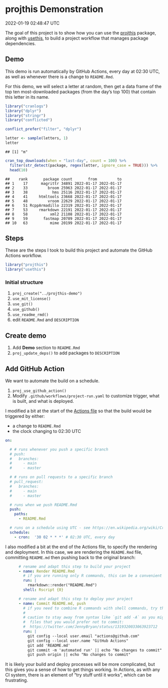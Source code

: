projthis Demonstration
================
2022-01-19 02:48:47 UTC

<!-- README.md is generated from README.Rmd. Please edit that file -->

<!-- badges: start -->

<!-- badges: end -->

The goal of this project is to show how you can use the [projthis]()
package, along with [usethis](), to build a project workflow that
manages package dependencies.

## Demo

This demo is run automatically by GitHub Actions, every day at 02:30
UTC, as well as whenever there is a change to `README.Rmd`.

For this demo, we will select a letter at random, then get a data frame
of the top ten most-downloaded packages (from the day’s top 100) that
contain this letter in its name.

``` r
library("cranlogs")
library("dplyr")
library("stringr")
library("conflicted")

conflict_prefer("filter", "dplyr")
```

``` r
letter <- sample(letters, 1)
letter
```

    ## [1] "m"

``` r
cran_top_downloads(when = "last-day", count = 100) %>%
  filter(str_detect(package, regex(letter, ignore_case = TRUE))) %>%
  head(10)
```

    ##    rank       package count       from         to
    ## 1    17      magrittr 34891 2022-01-17 2022-01-17
    ## 2    33         broom 25963 2022-01-17 2022-01-17
    ## 3    38           hms 25116 2022-01-17 2022-01-17
    ## 4    41     htmltools 23668 2022-01-17 2022-01-17
    ## 5    48         vroom 22629 2022-01-17 2022-01-17
    ## 6    51 RcppArmadillo 22319 2022-01-17 2022-01-17
    ## 7    53     rmarkdown 22191 2022-01-17 2022-01-17
    ## 8    58          xml2 21108 2022-01-17 2022-01-17
    ## 9    59       fastmap 20789 2022-01-17 2022-01-17
    ## 10   63          mime 20199 2022-01-17 2022-01-17

## Steps

These are the steps I took to build this project and automate the GitHub
Actions workflow.

``` r
library("projthis")
library("usethis")
```

### Initial structure

1.  `proj_create("../projthis-demo")`
2.  `use_mit_license()`
3.  `use_git()`
4.  `use_github()`
5.  `use_readme_rmd()`
6.  edit `README.Rmd` and `DESCRIPTION`

## Create demo

1.  Add **Demo** section to `README.Rmd`
2.  `proj_update_deps()` to add packages to `DESCRIPTION`

## Add GitHub Action

We want to automate the build on a schedule.

1.  `proj_use_github_action()`
2.  Modify `.github/workflows/project-run.yaml` to customize trigger,
    what is built, and what is deployed.

I modified a bit at the start of the [Actions
file](https://github.com/ijlyttle/projthis-demo/blob/master/.github/workflows/project-run.yaml)
so that the build would be triggered by either:

  - a change to `README.Rmd`
  - the clock changing to 02:30 UTC

<!-- end list -->

``` yaml
on:

  # # runs whenever you push a specific branch
  # push:
  #   branches:
  #     - main
  #     - master

  # # runs on pull requests to a specific branch
  # pull_request:
  #   branches:
  #     - main
  #     - master

  # runs when we push README.Rmd
  push:
    paths:
      - README.Rmd

  # runs on a schedule using UTC - see https://en.wikipedia.org/wiki/Cron
  schedule:
    - cron:  '30 02 * * *' # 02:30 UTC, every day
```

I also modified a bit at the end of the Actions file, to specify the
rendering and deployment. In this case, we are rendering the
`README.Rmd` file, committing `README.md` then pushing back to the
original branch:

``` yaml
      # rename and adapt this step to build your project
      - name: Render README.Rmd
        # if you are running only R commands, this can be a convenient syntax
        run: |
          rmarkdown::render("README.Rmd")
        shell: Rscript {0}

      # rename and adapt this step to deploy your project
      - name: Commit README.md, push
        # if you need to combine R commands with shell commands, try this syntax
        #
        # caution to stay away from syntax like `git add -A` as you might be committing
        #  files that you would prefer not to commit:
        #  https://twitter.com/JennyBryan/status/1319320033063923712
        run: |
          git config --local user.email "actions@github.com"
          git config --local user.name "GitHub Actions"
          git add 'README.md'
          git commit -m 'automated run' || echo "No changes to commit"
          git push origin || echo "No changes to commit"
```

It is likely your build and deploy processes will be more complicated,
but this gives you a sense of how to get things working. In Actions, as
with any CI system, there is an element of “try stuff until it works”,
which can be frustrating.
